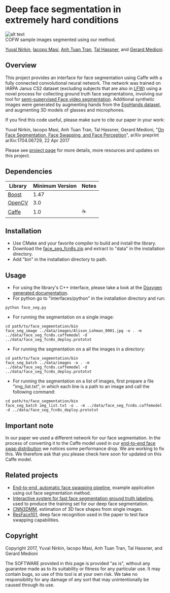 # Deep face segmentation in extremely hard conditions
![alt text](https://yuvalnirkin.github.io/face_segmentation/images/face_segmentation_samples.jpg "Samples")  
COFW sample images segmented using our method.

[Yuval Nirkin](http://www.nirkin.com/), [Iacopo Masi](http://www-bcf.usc.edu/~iacopoma/), [Anh Tuan Tran](https://sites.google.com/site/anhttranusc/), [Tal Hassner](http://www.openu.ac.il/home/hassner/), and [Gerard Medioni](http://iris.usc.edu/people/medioni/index.html).

## Overview
This project provides an interface for face segmentation using Caffe with a fully connected convolutional neural network.
The network was trained on IARPA Janus CS2 dataset (excluding subjects that are also in [LFW](http://vis-www.cs.umass.edu/lfw/)) using a novel process for collecting ground truth face segmentations, involving our tool for [semi-supervised Face video segmentation](https://github.com/YuvalNirkin/face_video_segment). Additional synthetic images were generated by augmenting hands from the [EgoHands dataset](http://vision.soic.indiana.edu/projects/egohands/), and augmenting 3D models of glasses and microphones.

If you find this code useful, please make sure to cite our paper in your work:

Yuval Nirkin, Iacopo Masi, Anh Tuan Tran, Tal Hassner, Gerard Medioni, "[On Face Segmentation, Face Swapping, and Face Perception](https://arxiv.org/abs/1704.06729)", arXiv preprint arXiv:1704.06729, 22 Apr 2017

Please see [project page](http://www.openu.ac.il/home/hassner/projects/faceswap/) for more details, more resources and updates on this project.

## Dependencies
| Library                                                            | Minimum Version | Notes                                    |
|--------------------------------------------------------------------|-----------------|------------------------------------------|
| [Boost](http://www.boost.org/)                                     | 1.47            |                                          |
| [OpenCV](http://opencv.org/)                                       | 3.0             |                                          |
| [Caffe](https://github.com/BVLC/caffe)                             | 1.0             |☕️                                        |

## Installation
- Use CMake and your favorite compiler to build and install the library.
- Download the [face_seg_fcn8s.zip](https://github.com/YuvalNirkin/face_segmentation/releases/download/0.9/face_seg_fcn8s.zip) and extract to "data" in the installation directory.
- Add "bin" in the installation directory to path.

## Usage
- For using the library's C++ interface, please take a look at the [Doxygen generated documentation](https://yuvalnirkin.github.io/face_segmentation/).
- For python go to "interfaces/python" in the installation directory and run:
```DOS .bat
python face_seg.py
```
- For running the segmentation on a single image:
```DOS .bat
cd path/to/face_segmentation/bin
face_seg_image ../data/images/Alison_Lohman_0001.jpg -o . -m ../data/face_seg_fcn8s.caffemodel -d ../data/face_seg_fcn8s_deploy.prototxt
```
- For running the segmentation on a all the images in a directory:
```DOS .bat
cd path/to/face_segmentation/bin
face_seg_batch ../data/images -o . -m ../data/face_seg_fcn8s.caffemodel -d ../data/face_seg_fcn8s_deploy.prototxt
```
- For running the segmentation on a list of images, first prepare a file "img_list.txt", in which each line is a path to an image and call the following command:
```DOS .bat
cd path/to/face_segmentation/bin
face_seg_batch img_list.txt -o . -m ../data/face_seg_fcn8s.caffemodel -d ../data/face_seg_fcn8s_deploy.prototxt
```

## Important note
In our paper we used a different network for our face segmentation. In the process of converting it to the Caffe model used in our [end-to-end face swap distribution](https://github.com/YuvalNirkin/face_swap) we notices some performance drop. We are working to fix this. We therefore ask that you please check here soon for updated on this Caffe model. 


## Related projects
- [End-to-end, automatic face swapping pipeline](https://github.com/YuvalNirkin/face_swap), example application using out face segmentation method.
- [Interactive system for fast face segmentation ground truth labeling](https://github.com/YuvalNirkin/face_video_segment), used to produce the training set for our deep face segmentation.
- [CNN3DMM](http://www.openu.ac.il/home/hassner/projects/CNN3DMM/), estimation of 3D face shapes from single images.
- [ResFace101](http://www.openu.ac.il/home/hassner/projects/augmented_faces/), deep face recognition used in the paper to test face swapping capabilities. 

## Copyright
Copyright 2017, Yuval Nirkin, Iacopo Masi, Anh Tuan Tran, Tal Hassner, and Gerard Medioni 

The SOFTWARE provided in this page is provided "as is", without any guarantee made as to its suitability or fitness for any particular use. It may contain bugs, so use of this tool is at your own risk. We take no responsibility for any damage of any sort that may unintentionally be caused through its use.
